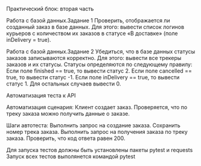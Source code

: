 ﻿Практический блок: вторая часть

Работа с базой данных.Задание 1 Проверить, отображается ли созданный заказ в базе данных. Для этого: вывести список логинов курьеров с количеством их заказов в статусе «В доставке» (поле inDelivery = true).

Работа с базой данных.Задание 2 Убедиться, что в базе данных статусы заказов записываются корректно. Для этого: вывести все трекеры заказов и их статусы. Статусы определяются по следующему правилу: Если поле finished == true, то вывести статус 2. Если поле canсelled == true, то вывести статус -1. Если поле inDelivery == true, то вывести статус 1. Для остальных случаев вывести 0.

Автоматизация теста к API

Автоматизация сценария: Клиент создает заказ. Проверяется, что по треку заказа можно получить данные о заказе.

Шаги автотеста: Выполнить запрос на создание заказа. Сохранить номер трека заказа. Выполнить запрос на получения заказа по треку заказа. Проверить, что код ответа равен 200.

Для запуска тестов должны быть установлены пакеты pytest и requests
Запуск всех тестов выполянется командой pytest